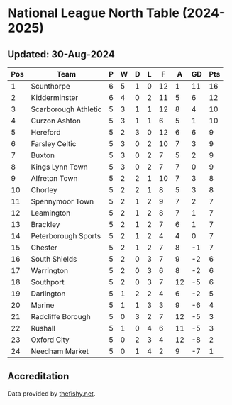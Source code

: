 # National League North Table (2024-2025)
## Updated: 30-Aug-2024

| Pos | Team | P | W | D | L | F | A | GD | Pts |
| --- | --- | --- | --- | --- | --- | --- | --- | --- | --- |
| 1 | Scunthorpe | 6 | 5 | 1 | 0 | 12 | 1 | 11 | 16 |
| 2 | Kidderminster | 6 | 4 | 0 | 2 | 11 | 5 | 6 | 12 |
| 3 | Scarborough Athletic | 5 | 3 | 1 | 1 | 12 | 8 | 4 | 10 |
| 4 | Curzon Ashton | 5 | 3 | 1 | 1 | 6 | 5 | 1 | 10 |
| 5 | Hereford | 5 | 2 | 3 | 0 | 12 | 6 | 6 | 9 |
| 6 | Farsley Celtic | 5 | 3 | 0 | 2 | 10 | 7 | 3 | 9 |
| 7 | Buxton | 5 | 3 | 0 | 2 | 7 | 5 | 2 | 9 |
| 8 | Kings Lynn Town | 5 | 3 | 0 | 2 | 7 | 7 | 0 | 9 |
| 9 | Alfreton Town | 5 | 2 | 2 | 1 | 10 | 7 | 3 | 8 |
| 10 | Chorley | 5 | 2 | 2 | 1 | 8 | 5 | 3 | 8 |
| 11 | Spennymoor Town | 5 | 2 | 1 | 2 | 9 | 7 | 2 | 7 |
| 12 | Leamington | 5 | 2 | 1 | 2 | 8 | 7 | 1 | 7 |
| 13 | Brackley | 5 | 2 | 1 | 2 | 7 | 6 | 1 | 7 |
| 14 | Peterborough Sports | 5 | 2 | 1 | 2 | 4 | 4 | 0 | 7 |
| 15 | Chester | 5 | 2 | 1 | 2 | 7 | 8 | -1 | 7 |
| 16 | South Shields | 5 | 2 | 0 | 3 | 7 | 9 | -2 | 6 |
| 17 | Warrington | 5 | 2 | 0 | 3 | 6 | 8 | -2 | 6 |
| 18 | Southport | 5 | 2 | 0 | 3 | 7 | 12 | -5 | 6 |
| 19 | Darlington | 5 | 1 | 2 | 2 | 4 | 6 | -2 | 5 |
| 20 | Marine | 5 | 1 | 1 | 3 | 3 | 9 | -6 | 4 |
| 21 | Radcliffe Borough | 5 | 0 | 3 | 2 | 7 | 12 | -5 | 3 |
| 22 | Rushall | 5 | 1 | 0 | 4 | 6 | 11 | -5 | 3 |
| 23 | Oxford City | 5 | 0 | 2 | 3 | 4 | 12 | -8 | 2 |
| 24 | Needham Market | 5 | 0 | 1 | 4 | 2 | 9 | -7 | 1 |

## Accreditation 

Data provided by [thefishy.net](https://www.thefishy.net/).